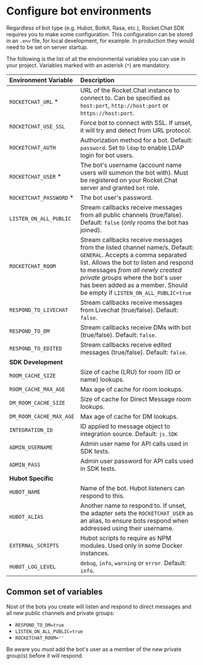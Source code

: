 # Configure bot environments

Regardless of bot type (e.g. Hubot, Botkit, Rasa, etc.), Rocket.Chat SDK requires you to make some configuration.
This configuration can be stored in an `.env` file, for local development, for example.
In production they would need to be set on server startup.

The following is the list of all the environmental variables you can use in your project. Variables marked with an asterisk (`*`) are mandatory.

Environment Variable | Description
:---- | :----
`ROCKETCHAT_URL` *     | URL of the Rocket.Chat instance to connect to. Can be specified as `host:port`, `http://host:port` or `https://host:port`.
`ROCKETCHAT_USE_SSL`   | Force bot to connect with SSL. If unset, it will try and detect from URL protocol.
`ROCKETCHAT_AUTH`      | Authorization method for a bot. Default: `password`. Set to `ldap` to enable LDAP login for bot users.
`ROCKETCHAT_USER` *    | The bot's username (account name users will summon the bot with). Must be registered on your Rocket.Chat server and granted `bot` role.
`ROCKETCHAT_PASSWORD` *| The bot user's password.
`LISTEN_ON_ALL_PUBLIC` | Stream callbacks receive messages from all public channels (true/false). Default: `false` (only rooms the bot has joined).
`ROCKETCHAT_ROOM`      | Stream callbacks receive messages from the listed channel name/s. Default: `GENERAL`. Accepts a comma separated list. Allows the bot to listen and respond to messages _from all newly created private groups_ where the bot's user has been added as a member. Should be empty if `LISTEN_ON_ALL_PUBLIC=true`
`RESPOND_TO_LIVECHAT`  | Stream callbacks receive messages from Livechat (true/false). Default: `false`.
`RESPOND_TO_DM`        | Stream callbacks receive DMs with bot (true/false). Default: `false`.
`RESPOND_TO_EDITED`    | Stream callbacks receive edited messages (true/false). Default: `false`.
**SDK Development**    |
`ROOM_CACHE_SIZE`      | Size of cache (LRU) for room (ID or name) lookups.
`ROOM_CACHE_MAX_AGE`   | Max age of cache for room lookups.
`DM_ROOM_CACHE_SIZE`   | Size of cache for Direct Message room lookups.
`DM_ROOM_CACHE_MAX_AGE`| Max age of cache for DM lookups.
`INTEGRATION_ID`       | ID applied to message object to integration source. Default: `js.SDK`
`ADMIN_USERNAME`       | Admin user name for API calls used in SDK tests.
`ADMIN_PASS`           | Admin user password for API calls used in SDK tests.
**Hubot Specific**     |
`HUBOT_NAME`           | Name of the bot. Hubot listeners can respond to this.
`HUBOT_ALIAS`          | Another name to respond to. If unset, the adapter sets the `ROCKETCHAT_USER` as an alias, to ensure bots respond when addressed using their username.
`EXTERNAL_SCRIPTS`     | Hubot scripts to require as NPM modules. Used only in some Docker instances.
`HUBOT_LOG_LEVEL`      | `debug`, `info`, `warning` or `error`. Default: `info`.

## Common set of variables

Nost of the bots you create will listen and respond to direct messages and all new public channels and
private groups:

- `RESPOND_TO_DM=true`
- `LISTEN_ON_ALL_PUBLIC=true`
- `ROCKETCHAT_ROOM=''`

Be aware you *must* add the bot's user as a member of the new private group(s) before it will respond.